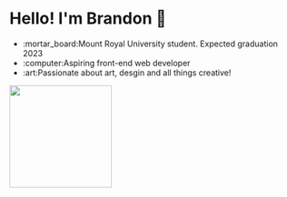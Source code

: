 <h1>Hello! I'm Brandon 👋</h1>
<ul>
  <li>:mortar_board:Mount Royal University student. Expected graduation 2023
  <li>:computer:Aspiring front-end web developer
  <li>:art:Passionate about art, desgin and all things creative!
</ul>


<img height="180em" src="https://github-readme-stats.vercel.app/api?username=Bchan1999&show_icons=true&hide_border=true&&count_private=true&include_all_commits=true" />

<!--
**Bchan1999/Bchan1999** is a ✨ _special_ ✨ repository because its `README.md` (this file) appears on your GitHub profile.

Here are some ideas to get you started:

- 🔭 I’m currently working on ...
- 🌱 I’m currently learning ...
- 👯 I’m looking to collaborate on ...
- 🤔 I’m looking for help with ...
- 💬 Ask me about ...
- 📫 How to reach me: ...
- 😄 Pronouns: ...
- ⚡ Fun fact: ...
-->
